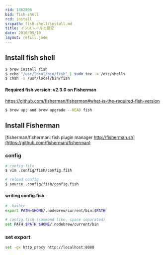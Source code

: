 ```yaml
---
rid: 1462806
bid: fish-shell
rcd: install
srcpath: fish-shell/install.md
title: インストールと設定
date: 2016/05/10
layout: refill.jade
---
```


## Install fish shell

```bash
$ brew install fish
$ echo "/usr/local/bin/fish" | sudo tee -a /etc/shells
$ chsh -s /usr/local/bin/fish
```

#### Required fish version: v2.3.0 on Fisherman
https://github.com/fisherman/fisherman#what-is-the-required-fish-version

```bash
$ brew up; and brew upgrade --HEAD fish
```

## Install Fisherman
[fisherman/fisherman: fish plugin manager http://fisherman.sh](https://github.com/fisherman/fisherman)

### config

```bash
# config file
$ vim .config/fish/config.fish
```

```bash
# reload config
$ source .config/fish/config.fish
```

#### writing config.fish

```bash
# .bashrc
export PATH=$HOME/.nodebrew/current/bin:$PATH

# config.fish (command like, space separated)
set PATH $PATH $HOME/.nodebrew/current/bin
```

### set export

```bash
set -gx http_proxy http://localhost:8080
```
